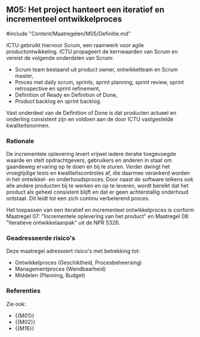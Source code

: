 ## M05: Het project hanteert een iteratief en incrementeel ontwikkelproces

#include "Content/Maatregelen/M05/Definitie.md"

ICTU gebruikt hiervoor Scrum, een raamwerk voor agile productontwikkeling. ICTU propageert de kernwaarden van Scrum en vereist de volgende onderdelen van Scrum:

- Scrum team bestaand uit product owner, ontwikkelteam en Scrum master,
- Proces met daily scrum, sprints, sprint planning, sprint review, sprint retrospective en sprint refinement,
- Definition of Ready en Definition of Done,
- Product backlog en sprint backlog.

Vast onderdeel van de Definition of Done is dat producten actueel en onderling consistent zijn en voldoen aan de door ICTU vastgestelde kwaliteitsnormen.

### Rationale

De incrementele oplevering levert vrijwel iedere iteratie toegevoegde waarde en stelt opdrachtgevers, gebruikers en anderen in staat om gaandeweg ervaring op te doen en bij te sturen. Verder dwingt het vroegtijdige tests en kwaliteitscontroles af, die daarmee verankerd worden in het ontwikkel- en onderhoudsproces. Door naast de software telkens ook alle andere producten bij te werken en op te leveren, wordt bereikt dat het product als geheel consistent blijft en dat er geen achterstallig onderhoud ontstaat. Dit leidt tot een zich continu verbeterend proces.

Het toepassen van een iteratief en incrementeel ontwikkelproces is conform Maatregel 07: "Incrementele oplevering van het product" en Maatregel 08: "Iteratieve ontwikkelaanpak" uit de NPR 5326.

### Geadresseerde risico's

Deze maatregel adresseert risico's met betrekking tot:

* Ontwikkelproces (Geschiktheid, Procesbeheersing)
* Managementproces (Wendbaarheid)
* Middelen (Planning, Budget)

### Referenties

Zie ook:

* {{M01}}
* {{M02}}
* {{M16}}
